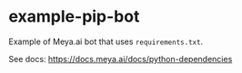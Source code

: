 # example-pip-bot

Example of Meya.ai bot that uses `requirements.txt`.

See docs: https://docs.meya.ai/docs/python-dependencies
